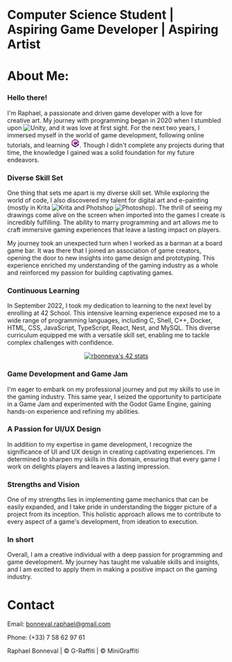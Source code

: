 # Computer Science Student | Aspiring Game Developer | Aspiring Artist

# About Me:
### Hello there!
I'm Raphael, a passionate and driven game developer with a love for creative art. My journey with programming began in 2020 when I stumbled upon <img alt="Unity" height="20px" src="https://seeklogo.com/images/U/unity-logo-988A22E703-seeklogo.com.png" />, and it was love at first sight. For the next two years, I immersed myself in the world of game development, following online tutorials, and learning <img alt="C#" width="20px" src="https://raw.githubusercontent.com/devicons/devicon/master/icons/csharp/csharp-original.svg" />. Though I didn't complete any projects during that time, the knowledge I gained was a solid foundation for my future endeavors.


### Diverse Skill Set
One thing that sets me apart is my diverse skill set. While exploring the world of code, I also discovered my talent for digital art and e-painting (mostly in Krita <img alt="Krita" width="20px" src="https://upload.wikimedia.org/wikipedia/commons/6/63/Krita_Application_Logo.svg" /> and Photshop <img alt="Photoshop" width="20px" src="https://upload.wikimedia.org/wikipedia/commons/a/af/Adobe_Photoshop_CC_icon.svg" />). The thrill of seeing my drawings come alive on the screen when imported into the games I create is incredibly fulfilling. The ability to marry programming and art allows me to craft immersive gaming experiences that leave a lasting impact on players.

My journey took an unexpected turn when I worked as a barman at a board game bar. It was there that I joined an association of game creators, opening the door to new insights into game design and prototyping. This experience enriched my understanding of the gaming industry as a whole and reinforced my passion for building captivating games.


### Continuous Learning
In September 2022, I took my dedication to learning to the next level by enrolling at 42 School. This intensive learning experience exposed me to a wide range of programming languages, including C, Shell, C++, Docker, HTML, CSS, JavaScript, TypeScript, React, Nest, and MySQL. This diverse curriculum equipped me with a versatile skill set, enabling me to tackle complex challenges with confidence.
<p align="center">
  <a href="https://github.com/JaeSeoKim/badge42"><img src="https://badge42.vercel.app/api/v2/cll59ld8m006108mjv2vh4x5g/stats?cursusId=21&coalitionId=302" alt="rbonneva's 42 stats" /></a>
</p>


### Game Development and Game Jam
I'm eager to embark on my professional journey and put my skills to use in the gaming industry. This same year, I seized the opportunity to participate in a Game Jam and experimented with the Godot Game Engine, gaining hands-on experience and refining my abilities.


### A Passion for UI/UX Design
In addition to my expertise in game development, I recognize the significance of UI and UX design in creating captivating experiences. I'm determined to sharpen my skills in this domain, ensuring that every game I work on delights players and leaves a lasting impression.


### Strengths and Vision</h4>
One of my strengths lies in implementing game mechanics that can be easily expanded, and I take pride in understanding the bigger picture of a project from its inception. This holistic approach allows me to contribute to every aspect of a game's development, from ideation to execution.


### In short
Overall, I am a creative individual with a deep passion for programming and game development. My journey has taught me valuable skills and insights, and I am excited to apply them in making a positive impact on the gaming industry.



# Contact
Email: bonneval.raphael@gmail.com

Phone: (+33) 7 58 62 97 61

Raphael Bonneval | &copy; G-Raffiti | &copy; MiniGraffiti
